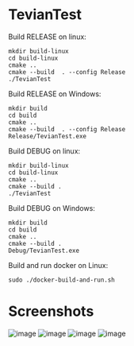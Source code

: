 # TevianTest

Build RELEASE on linux:
```
mkdir build-linux
cd build-linux
cmake ..
cmake --build  . --config Release
./TevianTest
```

Build RELEASE on Windows:
```
mkdir build
cd build
cmake ..
cmake --build  . --config Release
Release/TevianTest.exe
```

Build DEBUG on linux:
```
mkdir build-linux
cd build-linux
cmake ..
cmake --build .
./TevianTest
```

Build DEBUG on Windows:
```
mkdir build
cd build
cmake ..
cmake --build .
Debug/TevianTest.exe
```

Build and run docker on Linux:
```
sudo ./docker-build-and-run.sh
```
# Screenshots
![image](https://user-images.githubusercontent.com/39160454/187025193-2c94d86e-32f5-43c9-96c2-bbea9fa8564f.png)
![image](https://user-images.githubusercontent.com/39160454/187025204-e8fe02db-8326-40bb-9450-898948c27e9f.png)
![image](https://user-images.githubusercontent.com/39160454/187025231-6e3adcfb-6561-47a4-8a1e-02b99ca9d4e1.png)
![image](https://user-images.githubusercontent.com/39160454/187025238-51e9940e-01f9-4d1b-a366-59cce02cafad.png)



